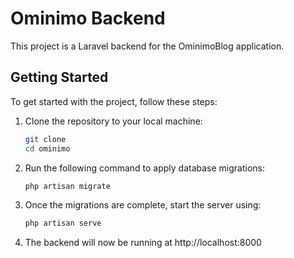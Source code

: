 # Ominimo Backend

This project is a Laravel backend for the OminimoBlog application.

## Getting Started

To get started with the project, follow these steps:

1. Clone the repository to your local machine:

   ```bash
   git clone
   cd ominimo

2. Run the following command to apply database migrations:

    ```bash
    php artisan migrate

3. Once the migrations are complete, start the server using:

    ```bash
    php artisan serve

4. The backend will now be running at http://localhost:8000